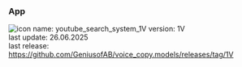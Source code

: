 ### App
![icon](https://github.com/user-attachments/assets/7ee5b3c0-dd18-43e6-9edc-5723b224c4b6)
name: youtube_search_system_1V
version: 1V  
last update: 26.06.2025  
last release: https://github.com/GeniusofAB/voice_copy.models/releases/tag/1V
